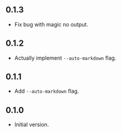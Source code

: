 ## 0.1.3

- Fix bug with magic no output.

## 0.1.2

- Actually implement `--auto-markdown` flag.

## 0.1.1

- Add `--auto-markdown` flag.

## 0.1.0

- Initial version.
